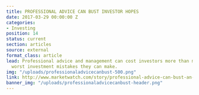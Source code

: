 ```yaml
---
title: PROFESSIONAL ADVICE CAN BUST INVESTOR HOPES
date: 2017-03-29 00:00:00 Z
categories:
- Investing
position: 14
status: current
section: articles
source: external
format_class: article
lead: Professional advice and management can cost investors more than most of the
  worst investment mistakes they can make.
img: "/uploads/professionaladvicecanbust-500.png"
link: http://www.marketwatch.com/story/professional-advice-can-bust-an-investors-savings-heres-how-much-2017-03-03
banner_img: "/uploads/professionaladvicecanbust-header.png"
---
```


